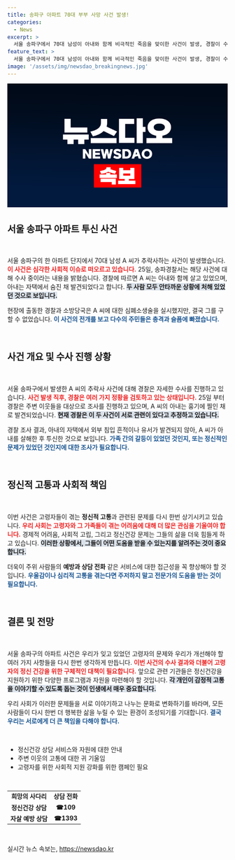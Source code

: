 ```yaml
---
title: 송파구 아파트 70대 부부 사망 사건 발생!
categories:
  - News
excerpt: >
  서울 송파구에서 70대 남성이 아내와 함께 비극적인 죽음을 맞이한 사건이 발생, 경찰이 수사 착수. 남성은 아내를 살해 후 투신한 것으로 추정되며, 현장에는 외부 침입 흔적이 없다. 신속한 소식 전달!
feature_text: >
  서울 송파구에서 70대 남성이 아내와 함께 비극적인 죽음을 맞이한 사건이 발생, 경찰이 수사 착수. 남성은 아내를 살해 후 투신한 것으로 추정되며, 현장에는 외부 침입 흔적이 없다. 신속한 소식 전달!
image: '/assets/img/newsdao_breakingnews.jpg'
---
```


<p><img src="/assets/img/newsdao_breakingnews.jpg" alt="implanttips 속보" /></p>

<h2 data-ke-size="size26">서울 송파구 아파트 투신 사건</h2>

<p data-ke-size="size16">&nbsp;</p>

<p>서울 송파구의 한 아파트 단지에서 70대 남성 A 씨가 추락사하는 사건이 발생했습니다. <b><span style="color: #ee2323;">이 사건은 심각한 사회적 이슈로 떠오르고 있습니다.</span></b> 25일, 송파경찰서는 해당 사건에 대해 수사 중이라는 내용을 밝혔습니다. 경찰에 따르면 A 씨는 아내와 함께 살고 있었으며, 아내는 자택에서 숨진 채 발견되었다고 합니다. <b><span style="background-color: #21538527;">두 사람 모두 안타까운 상황에 처해 있었던 것으로 보입니다.</span></b> </p>

<p>현장에 출동한 경찰과 소방당국은 A 씨에 대한 심폐소생술을 실시했지만, 결국 그를 구할 수 없었습니다. <b><span style="color: #1a5490;">이 사건의 전개를 보고 다수의 주민들은 충격과 슬픔에 빠졌습니다.</span></b> </p>

<p data-ke-size="size16">&nbsp;</p>

<h2 data-ke-size="size26">사건 개요 및 수사 진행 상황</h2>

<p data-ke-size="size16">&nbsp;</p>

<p>서울 송파구에서 발생한 A 씨의 추락사 사건에 대해 경찰은 자세한 수사를 진행하고 있습니다. <b><span style="color: #ee2323;">사건 발생 직후, 경찰은 여러 가지 정황을 검토하고 있는 상태입니다.</span></b> 25일 부터 경찰은 주변 이웃들을 대상으로 조사를 진행하고 있으며, A 씨의 아내는 흉기에 찔인 채로 발견되었습니다. <b><span style="background-color: #21538527;">현재 경찰은 이 두 사건이 서로 관련이 있다고 추정하고 있습니다.</span></b> </p>

<p>경찰 조사 결과, 아내의 자택에서 외부 침입 흔적이나 유서가 발견되지 않아, A 씨가 아내를 살해한 후 투신한 것으로 보입니다. <b><span style="color: #1a5490;">가족 간의 갈등이 있었던 것인지, 또는 정신적인 문제가 있었던 것인지에 대한 조사가 필요합니다.</span></b> </p>

<p data-ke-size="size16">&nbsp;</p>

<h2 data-ke-size="size26">정신적 고통과 사회적 책임</h2>

<p data-ke-size="size16">&nbsp;</p>

<p>이번 사건은 고령자들이 겪는 <b>정신적 고통</b>과 관련된 문제를 다시 한번 상기시키고 있습니다. <b><span style="color: #ee2323;">우리 사회는 고령자와 그 가족들이 겪는 어려움에 대해 더 많은 관심을 기울여야 합니다.</span></b> 경제적 어려움, 사회적 고립, 그리고 정신건강 문제는 그들의 삶을 더욱 힘들게 하고 있습니다. <b><span style="background-color: #21538527;">이러한 상황에서, 그들이 어떤 도움을 받을 수 있는지를 알려주는 것이 중요합니다.</span></b> </p>

<p>더욱이 주위 사람들의 <b>예방과 상담 전화</b> 같은 서비스에 대한 접근성을 꼭 향상해야 할 것입니다. <b><span style="color: #1a5490;">우울감이나 심리적 고통을 겪는다면 주저하지 말고 전문가의 도움을 받는 것이 필요합니다.</span></b> </p>

<p data-ke-size="size16">&nbsp;</p>

<h2 data-ke-size="size26">결론 및 전망</h2>

<p data-ke-size="size16">&nbsp;</p>

<p>서울 송파구의 아파트 사건은 우리가 잊고 있었던 고령자의 문제와 우리가 개선해야 할 여러 가지 사항들을 다시 한번 생각하게 만듭니다. <b><span style="color: #ee2323;">이번 사건의 수사 결과와 더불어 고령자의 정신 건강을 위한 구체적인 대책이 필요합니다.</span></b>  앞으로 관련 기관들은 정신건강을 지원하기 위한 다양한 프로그램과 자원을 마련해야 할 것입니다. <b><span style="background-color: #21538527;">각 개인이 감정적 고통을 이야기할 수 있도록 돕는 것이 인생에서 매우 중요합니다.</span></b> </p>

<p>우리 사회가 이러한 문제들을 서로 이야기하고 나누는 문화로 변화하기를 바라며, 모든 사람들이 다시 한번 더 행복한 삶을 누릴 수 있는 환경이 조성되기를 기대합니다. <b><span style="color: #1a5490;">결국 우리는 서로에게 더 큰 책임을 다해야 합니다.</span></b> </p>

<p data-ke-size="size16">&nbsp;</p>

<ul>
  <li>정신건강 상담 서비스와 자원에 대한 안내</li>
  <li>주변 이웃의 고통에 대한 귀 기울임</li>
  <li>고령자를 위한 사회적 지원 강화를 위한 캠페인 필요</li>
</ul>

<p data-ke-size="size16">&nbsp;</p>

<table style="width: 100%;">
<tr>
<td style="text-align: center; height: 17px;"><b>희망의 사다리</b></td>
<td style="text-align: center; height: 17px;"><b>상담 전화</b></td>
</tr>
<tr>
<td style="text-align: center; height: 17px;"><b>정신건강 상담</b></td>
<td style="text-align: center; height: 17px;"><b>☎109</b></td>
</tr>
<tr>
<td style="text-align: center; height: 17px;"><b>자살 예방 상담</b></td>
<td style="text-align: center; height: 17px;"><b>☎1393</b></td>
</tr>
</table>

<p data-ke-size="size16">&nbsp;</p>
실시간 뉴스 속보는, <a href="https://newsdao.kr" rel="dofollow">https://newsdao.kr</a>


